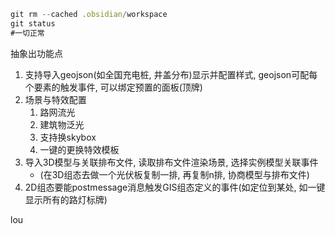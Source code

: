 ```js
git rm --cached .obsidian/workspace 
git status 
#一切正常
```

抽象出功能点
1. 支持导入geojson(如全国充电桩, 井盖分布)显示并配置样式, geojson可配每个要素的触发事件, 可以绑定预置的面板(顶牌)
2. 场景与特效配置
	1. 路网流光
	2. 建筑物泛光
	3. 支持换skybox
	4. 一键的更换特效模板
3. 导入3D模型与关联排布文件, 读取排布文件渲染场景, 选择实例模型关联事件
	- (在3D组态去做一个光伏板复制一排, 再复制n排, 协商模型与排布文件)
4. 2D组态要能postmessage消息触发GIS组态定义的事件(如定位到某处, 如一键显示所有的路灯标牌) 

lou